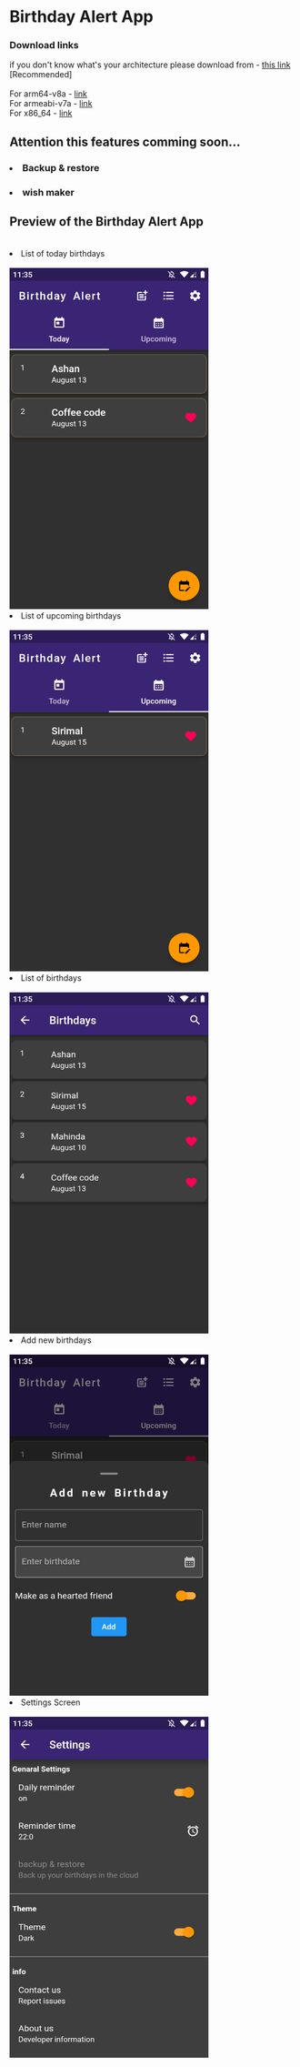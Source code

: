 # Birthday Alert App

### Download links 
if you don't know what's your architecture please download from -
<a href="https://raw.githubusercontent.com/Shashitha-Ashan/Birthday-Alert-App/main/birthday-alert.apk">this link</a> [Recommended]
</br>
</br>
For arm64-v8a - 
<a href="https://raw.githubusercontent.com/Shashitha-Ashan/Birthday-Alert-App/main/birthday-alert-arm64-v8a.apk">link</a>
</br>
For armeabi-v7a - 
<a href="https://raw.githubusercontent.com/Shashitha-Ashan/Birthday-Alert-App/main/birthday-alert-armeabi-v7a.apk">link</a>
</br>
For x86_64 - 
<a href="https://raw.githubusercontent.com/Shashitha-Ashan/Birthday-Alert-App/main/birthday-alert-x86_64.apk">link</a>
## Attention this features comming soon...
### <li> Backup & restore</li>
### <li>wish maker</li>
## Preview of the Birthday Alert App
</br>
<li>List of today birthdays</li>
</br>
<img src="https://raw.githubusercontent.com/Shashitha-Ashan/Birthday-Alert-App/main/screenshots/1.png" alt="Girl in a jacket" width="350" height="600">

</br>
<li>List of upcoming birthdays</li>
</br>
<img src="https://raw.githubusercontent.com/Shashitha-Ashan/Birthday-Alert-App/main/screenshots/4.png" alt="Girl in a jacket" width="350" height="600">
</br>
<li>List of birthdays</li>
</br>
<img src="https://raw.githubusercontent.com/Shashitha-Ashan/Birthday-Alert-App/main/screenshots/2.png" alt="Girl in a jacket" width="350" height="600">
</br>
<li>Add new birthdays</li>
</br>
<img src="https://raw.githubusercontent.com/Shashitha-Ashan/Birthday-Alert-App/main/screenshots/5.png" alt="Girl in a jacket" width="350" height="600">
</br>
<li>Settings Screen</li>
</br>
<img src="https://raw.githubusercontent.com/Shashitha-Ashan/Birthday-Alert-App/main/screenshots/3.png" alt="Girl in a jacket" width="350" height="600">
